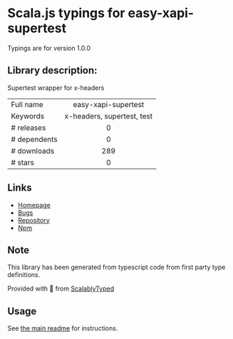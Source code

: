 
# Scala.js typings for easy-xapi-supertest

Typings are for version 1.0.0

## Library description:
Supertest wrapper for x-headers

|                    |                 |
| ------------------ | :-------------: |
| Full name          | easy-xapi-supertest |
| Keywords           | x-headers, supertest, test |
| # releases         | 0 |
| # dependents       | 0 |
| # downloads        | 289 |
| # stars            | 0 |

## Links
- [Homepage](https://github.com/DeadAlready/easy-xapi-supertest)
- [Bugs](https://github.com/DeadAlready/easy-xapi-supertest/issues)
- [Repository](https://github.com/DeadAlready/easy-xapi-supertest)
- [Npm](https://www.npmjs.com/package/easy-xapi-supertest)
    


## Note
This library has been generated from typescript code from first party type definitions.

Provided with :purple_heart: from [ScalablyTyped](https://github.com/oyvindberg/ScalablyTyped)

## Usage
See [the main readme](../../readme.md) for instructions.


